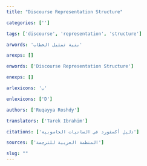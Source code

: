 ```yaml
---
title: "Discourse Representation Structure"

categories: ['']

tags: ['discourse', 'representation', 'structure']

arwords: 'بنية تمثيل الخطاب'

arexps: []

enwords: ['Discourse Representation Structure']

enexps: []

arlexicons: 'ب'

enlexicons: ['D']

authors: ['Ruqayya Roshdy']

translators: ['Tarek Ibrahim']

citations: ['دليل أكسفورد في السانيات الحاسوبية']

sources: ['المنظمة العربية للترجمة']

slug: ""
---
```


